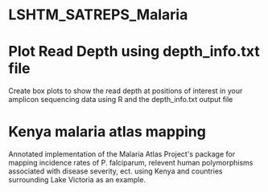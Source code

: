 # LSHTM_SATREPS_Malaria

# Plot Read Depth using depth_info.txt file
Create box plots to show the read depth at positions of interest in your amplicon sequencing data using R and the depth_info.txt output file

# Kenya malaria atlas mapping
Annotated implementation of the Malaria Atlas Project's package for mapping incidence rates of P. falciparum, relevent human polymorphisms associated with disease severity, ect. using Kenya and countries surrounding Lake Victoria as an example.
